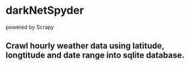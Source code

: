 # darkNetSpyder
powered by Scrapy

## Crawl hourly weather data using latitude, longtitude and date range into sqlite database.
